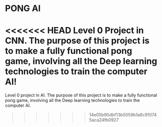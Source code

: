 # PONG AI

<<<<<<< HEAD
Level 0 Project in CNN.
The purpose of this project is to make a fully functional pong game, involving all the Deep learning technologies to train the computer AI!
=======
Level 0 project in AI. The purpose of this project is to make a fully functional pong game, involving all the Deep learning technologies to train the computer AI.

>>>>>>> 14e05b90dbf13b5059b1a6c910745aca24fb0927
